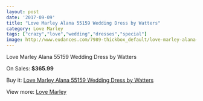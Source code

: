 ```yaml
---
layout: post
date: '2017-09-09'
title: "Love Marley Alana 55159 Wedding Dress by Watters"
category: Love Marley
tags: ["crazy","love","wedding","dresses","special"]
image: http://www.eudances.com/7989-thickbox_default/love-marley-alana-55159-wedding-dress-by-watters.jpg
---
```

Love Marley Alana 55159 Wedding Dress by Watters

On Sales: **$365.99**
<a href="https://www.eudances.com/en/love-marley/2793-love-marley-alana-55159-wedding-dress-by-watters.html"><amp-img layout="responsive" width="600" height="600" src="//www.eudances.com/7989-thickbox_default/love-marley-alana-55159-wedding-dress-by-watters.jpg" alt="Love Marley Alana 55159 Wedding Dress by Watters 0" /></a>
<a href="https://www.eudances.com/en/love-marley/2793-love-marley-alana-55159-wedding-dress-by-watters.html"><amp-img layout="responsive" width="600" height="600" src="//www.eudances.com/7991-thickbox_default/love-marley-alana-55159-wedding-dress-by-watters.jpg" alt="Love Marley Alana 55159 Wedding Dress by Watters 1" /></a>
<a href="https://www.eudances.com/en/love-marley/2793-love-marley-alana-55159-wedding-dress-by-watters.html"><amp-img layout="responsive" width="600" height="600" src="//www.eudances.com/7990-thickbox_default/love-marley-alana-55159-wedding-dress-by-watters.jpg" alt="Love Marley Alana 55159 Wedding Dress by Watters 2" /></a>

Buy it: [Love Marley Alana 55159 Wedding Dress by Watters](https://www.eudances.com/en/love-marley/2793-love-marley-alana-55159-wedding-dress-by-watters.html "Love Marley Alana 55159 Wedding Dress by Watters")

View more: [Love Marley](https://www.eudances.com/en/44-love-marley "Love Marley")